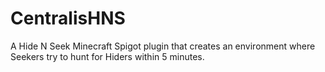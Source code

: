 # CentralisHNS
A Hide N Seek Minecraft Spigot plugin that creates an environment where Seekers try to hunt for Hiders within 5 minutes.

